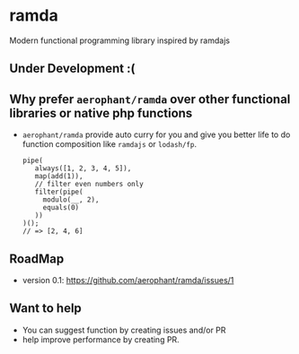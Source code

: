 # ramda
Modern functional programming library inspired by ramdajs

## Under Development :(

## Why prefer `aerophant/ramda` over other functional libraries or native php functions
- `aerophant/ramda` provide auto curry for you and give you better life to do function composition like `ramdajs` or `lodash/fp`.

      pipe(
         always([1, 2, 3, 4, 5]),
         map(add(1)),
         // filter even numbers only
         filter(pipe(
           modulo(__, 2),
           equals(0)
         ))
      )();
      // => [2, 4, 6]
      
## RoadMap
- version 0.1: https://github.com/aerophant/ramda/issues/1
    
## Want to help
- You can suggest function by creating issues and/or PR
- help improve performance by creating PR.

